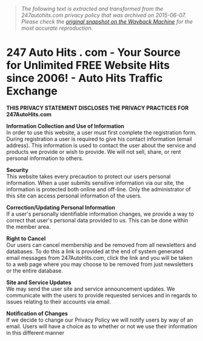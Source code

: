 > *The following text is extracted and transformed from the 247autohits.com privacy policy that was archived on 2015-06-07. Please check the [original snapshot on the Wayback Machine](https://web.archive.org/web/20150607230508id_/http%3A//www.247autohits.com/privacy.php) for the most accurate reproduction.*

# 247 Auto Hits . com - Your Source for Unlimited FREE Website Hits since 2006! - Auto Hits Traffic Exchange

**THIS PRIVACY STATEMENT DISCLOSES THE PRIVACY PRACTICES FOR 247AutoHits.com**

**Information Collection and Use of Information**  
In order to use this website, a user must first complete the registration form. During registration a user is required to give his contact information (email address). This information is used to contact the user about the service and products we provide or wish to provide. We will not sell, share, or rent personal information to others.

**Security**  
This website takes every precaution to protect our users personal information. When a user submits sensitive information via our site, the information is protected both online and off-line. Only the administrator of this site can access personal information of the users. 

**Correction/Updating Personal Information**  
If a user's personally identifiable information changes, we provide a way to correct that user's personal data provided to us. This can be done within the member area.

**Right to Cancel**  
Our users can cancel membership and be removed from all newsletters and databases. To do this a link is provided at the end of system generated email messages from 247AutoHits.com, click the link and you will be taken to a web page where you may choose to be removed from just newsletters or the entire database.

**Site and Service Updates**  
We may send the user site and service announcement updates. We communicate with the users to provide requested services and in regards to issues relating to their accounts via email.

**Notification of Changes**  
If we decide to change our Privacy Policy we will notify users by way of an email. Users will have a choice as to whether or not we use their information in this different manner
